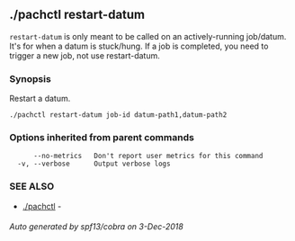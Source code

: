 ## ./pachctl restart-datum

`restart-datum` is only meant to be called on an actively-running job/datum. It's for when a datum is stuck/hung. If a job is completed, you need to trigger a new job, not use restart-datum.

### Synopsis


Restart a datum.

```
./pachctl restart-datum job-id datum-path1,datum-path2
```

### Options inherited from parent commands

```
      --no-metrics   Don't report user metrics for this command
  -v, --verbose      Output verbose logs
```

### SEE ALSO
* [./pachctl](./pachctl.md)	 - 

###### Auto generated by spf13/cobra on 3-Dec-2018
